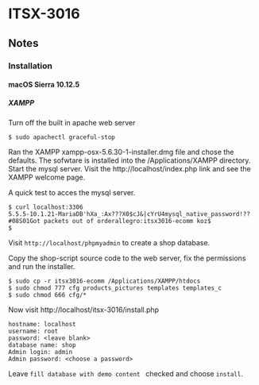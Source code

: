 # ITSX-3016
## Notes
### Installation
#### macOS Sierra 10.12.5
##### XAMPP
Turn off the built in apache web server
```
$ sudo apachectl graceful-stop
```
Ran the XAMPP xampp-osx-5.6.30-1-installer.dmg file and chose the defaults. The sofwtare
is installed into the /Applications/XAMPP directory. Start the mysql server. Visit
the http://localhost/index.php link and see the XAMPP welcome page.

A quick test to acces the mysql server.
```
$ curl localhost:3306
5.5.5-10.1.21-MariaDB'hXa_:Ax???X0$cJ&|cYrU4mysql_native_password!??#08S01Got packets out of orderallegro:itsx3016-ecomm koz$ 
$
```
Visit ```http://localhost/phpmyadmin``` to create a shop database.

Copy the shop-script source code to the web server, fix the permissions and run the installer.
```
$ sudo cp -r itsx3016-ecomm /Applications/XAMPP/htdocs
$ sudo chmod 777 cfg products_pictures templates templates_c
$ sudo chmod 666 cfg/*
```
Now visit http://localhost/itsx-3016/install.php
```
hostname: localhost
username: root
password: <leave blank>
database name: shop
Admin login: admin
Admin password: <choose a password>
```
Leave ```fill database with demo content ``` checked and choose ```install```.

